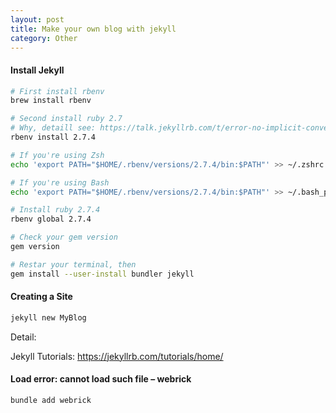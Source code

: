 ```yaml
---
layout: post
title: Make your own blog with jekyll
category: Other
---
```


#### Install Jekyll
```bash
# First install rbenv
brew install rbenv

# Second install ruby 2.7
# Why, detaill see: https://talk.jekyllrb.com/t/error-no-implicit-conversion-of-hash-into-integer/5890
rbenv install 2.7.4

# If you're using Zsh
echo 'export PATH="$HOME/.rbenv/versions/2.7.4/bin:$PATH"' >> ~/.zshrc

# If you're using Bash
echo 'export PATH="$HOME/.rbenv/versions/2.7.4/bin:$PATH"' >> ~/.bash_profile

# Install ruby 2.7.4
rbenv global 2.7.4

# Check your gem version
gem version

# Restar your terminal, then
gem install --user-install bundler jekyll

```

#### Creating a Site
```bash
jekyll new MyBlog
```
Detail:

Jekyll Tutorials: https://jekyllrb.com/tutorials/home/ 

#### Load error: cannot load such file – webrick
```bash
bundle add webrick
```